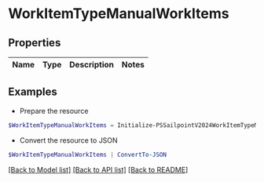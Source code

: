 # WorkItemTypeManualWorkItems
## Properties

Name | Type | Description | Notes
------------ | ------------- | ------------- | -------------

## Examples

- Prepare the resource
```powershell
$WorkItemTypeManualWorkItems = Initialize-PSSailpointV2024WorkItemTypeManualWorkItems 
```

- Convert the resource to JSON
```powershell
$WorkItemTypeManualWorkItems | ConvertTo-JSON
```

[[Back to Model list]](../README.md#documentation-for-models) [[Back to API list]](../README.md#documentation-for-api-endpoints) [[Back to README]](../README.md)

